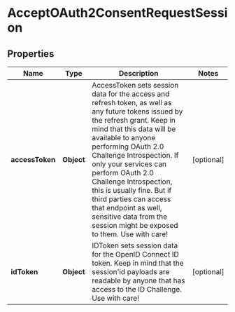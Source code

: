 

# AcceptOAuth2ConsentRequestSession


## Properties

| Name | Type | Description | Notes |
|------------ | ------------- | ------------- | -------------|
|**accessToken** | **Object** | AccessToken sets session data for the access and refresh token, as well as any future tokens issued by the refresh grant. Keep in mind that this data will be available to anyone performing OAuth 2.0 Challenge Introspection. If only your services can perform OAuth 2.0 Challenge Introspection, this is usually fine. But if third parties can access that endpoint as well, sensitive data from the session might be exposed to them. Use with care! |  [optional] |
|**idToken** | **Object** | IDToken sets session data for the OpenID Connect ID token. Keep in mind that the session&#39;id payloads are readable by anyone that has access to the ID Challenge. Use with care! |  [optional] |



